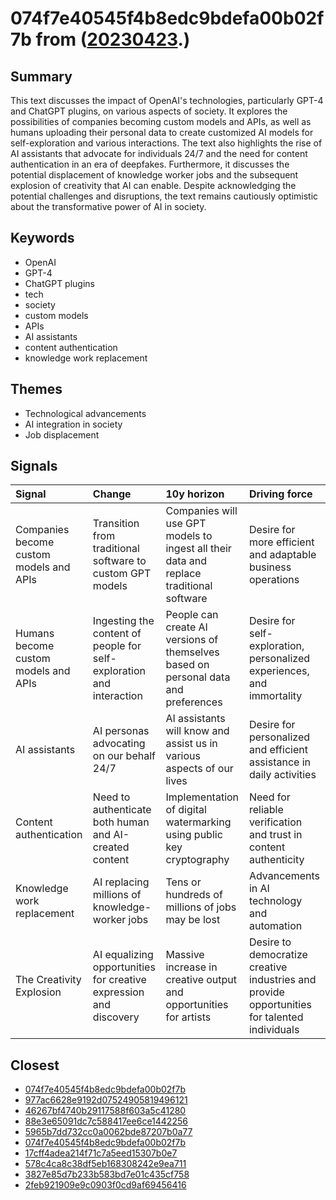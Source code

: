 # 074f7e40545f4b8edc9bdefa00b02f7b from ([20230423](https://kghosh.substack.com/p/20230423).)

## Summary

This text discusses the impact of OpenAI's technologies, particularly GPT-4 and ChatGPT plugins, on various aspects of society. It explores the possibilities of companies becoming custom models and APIs, as well as humans uploading their personal data to create customized AI models for self-exploration and various interactions. The text also highlights the rise of AI assistants that advocate for individuals 24/7 and the need for content authentication in an era of deepfakes. Furthermore, it discusses the potential displacement of knowledge worker jobs and the subsequent explosion of creativity that AI can enable. Despite acknowledging the potential challenges and disruptions, the text remains cautiously optimistic about the transformative power of AI in society.

## Keywords

* OpenAI
* GPT-4
* ChatGPT plugins
* tech
* society
* custom models
* APIs
* AI assistants
* content authentication
* knowledge work replacement

## Themes

* Technological advancements
* AI integration in society
* Job displacement

## Signals

| Signal                                  | Change                                                               | 10y horizon                                                                             | Driving force                                                                                |
|:----------------------------------------|:---------------------------------------------------------------------|:----------------------------------------------------------------------------------------|:---------------------------------------------------------------------------------------------|
| Companies become custom models and APIs | Transition from traditional software to custom GPT models            | Companies will use GPT models to ingest all their data and replace traditional software | Desire for more efficient and adaptable business operations                                  |
| Humans become custom models and APIs    | Ingesting the content of people for self-exploration and interaction | People can create AI versions of themselves based on personal data and preferences      | Desire for self-exploration, personalized experiences, and immortality                       |
| AI assistants                           | AI personas advocating on our behalf 24/7                            | AI assistants will know and assist us in various aspects of our lives                   | Desire for personalized and efficient assistance in daily activities                         |
| Content authentication                  | Need to authenticate both human and AI-created content               | Implementation of digital watermarking using public key cryptography                    | Need for reliable verification and trust in content authenticity                             |
| Knowledge work replacement              | AI replacing millions of knowledge-worker jobs                       | Tens or hundreds of millions of jobs may be lost                                        | Advancements in AI technology and automation                                                 |
| The Creativity Explosion                | AI equalizing opportunities for creative expression and discovery    | Massive increase in creative output and opportunities for artists                       | Desire to democratize creative industries and provide opportunities for talented individuals |

## Closest

* [074f7e40545f4b8edc9bdefa00b02f7b](074f7e40545f4b8edc9bdefa00b02f7b)
* [977ac6628e9192d07524905819496121](977ac6628e9192d07524905819496121)
* [46267bf4740b29117588f603a5c41280](46267bf4740b29117588f603a5c41280)
* [88e3e65091dc7c588417ee6ce1442256](88e3e65091dc7c588417ee6ce1442256)
* [5965b7dd732cc0a0062bde87207b0a77](5965b7dd732cc0a0062bde87207b0a77)
* [074f7e40545f4b8edc9bdefa00b02f7b](074f7e40545f4b8edc9bdefa00b02f7b)
* [17cff4adea214f71c7a5eed15307b0e7](17cff4adea214f71c7a5eed15307b0e7)
* [578c4ca8c38df5eb168308242e9ea711](578c4ca8c38df5eb168308242e9ea711)
* [3827e85d7b233b583bd7e01c435cf758](3827e85d7b233b583bd7e01c435cf758)
* [2feb921909e9c0903f0cd9af69456416](2feb921909e9c0903f0cd9af69456416)